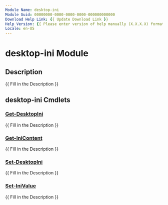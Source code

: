 ```yaml
---
Module Name: desktop-ini
Module Guid: 00000000-0000-0000-0000-000000000000
Download Help Link: {{ Update Download Link }}
Help Version: {{ Please enter version of help manually (X.X.X.X) format }}
Locale: en-US
---
```


# desktop-ini Module
## Description
{{ Fill in the Description }}

## desktop-ini Cmdlets
### [Get-DesktopIni](Get-DesktopIni.md)
{{ Fill in the Description }}

### [Get-IniContent](Get-IniContent.md)
{{ Fill in the Description }}

### [Set-DesktopIni](Set-DesktopIni.md)
{{ Fill in the Description }}

### [Set-IniValue](Set-IniValue.md)
{{ Fill in the Description }}

